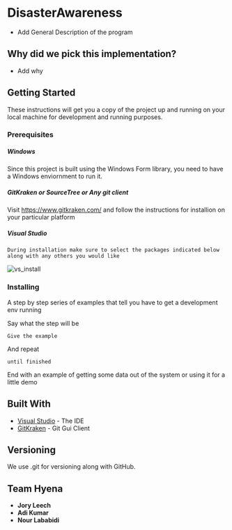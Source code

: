 
# DisasterAwareness

- Add General Description of the program

## Why did we pick this implementation? 

- Add why

## Getting Started

These instructions will get you a copy of the project up and running on your local machine for development and running purposes.

### Prerequisites

##### Windows

Since this project is built using the Windows Form library, you need to have a Windows enviornment to run it.

##### GitKraken or SourceTree or Any git client

Visit https://www.gitkraken.com/ and follow the instructions for installion on your particular platform

##### Visual Studio

```
During installation make sure to select the packages indicated below along with any others you would like 
```
![vs_install](https://i.imgur.com/ZxeJU6D.png)

### Installing

A step by step series of examples that tell you have to get a development env running

Say what the step will be

```
Give the example
```

And repeat

```
until finished
```

End with an example of getting some data out of the system or using it for a little demo


## Built With

* [Visual Studio](https://www.visualstudio.com/) - The IDE
* [GitKraken](https://www.gitkraken.com/) - Git Gui Client


## Versioning

We use .git for versioning along with GitHub. 

## Team Hyena

* **Jory Leech** 
* **Adi Kumar**
* **Nour Lababidi**

